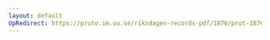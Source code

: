 ```yaml
---
layout: default
UpRedirect: https://pruto.im.uu.se/riksdagen-records-pdf/1876/prot-1876--ak--026/prot-1876--ak--026_027.pdf
---
```

